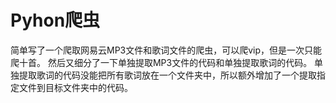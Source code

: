 # Pyhon爬虫
简单写了一个爬取网易云MP3文件和歌词文件的爬虫，可以爬vip，但是一次只能爬十首。
然后又细分了一下单独提取MP3文件的代码和单独提取歌词的代码。
单独提取歌词的代码没能把所有歌词放在一个文件夹中，所以额外增加了一个提取指定文件到目标文件夹中的代码。
